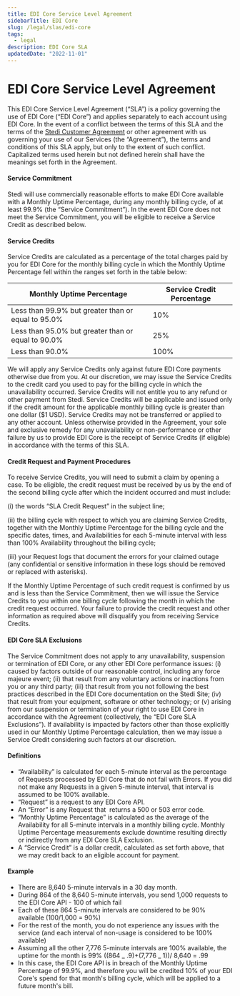 ```yaml
---
title: EDI Core Service Level Agreement
sidebarTitle: EDI Core
slug: /legal/slas/edi-core
tags:
  - legal
description: EDI Core SLA
updatedDate: "2022-11-01"
---
```


# EDI Core Service Level Agreement

This EDI Core Service Level Agreement (“SLA”) is a policy governing the use of EDI Core (“EDI Core”) and applies separately to each account using EDI Core. In the event of a conflict between the terms of this SLA and the terms of the [Stedi Customer Agreement](/docs/legal/customer-agreement) or other agreement with us governing your use of our Services (the “Agreement”), the terms and conditions of this SLA apply, but only to the extent of such conflict. Capitalized terms used herein but not defined herein shall have the meanings set forth in the Agreement.

#### Service Commitment

Stedi will use commercially reasonable efforts to make EDI Core available with a Monthly Uptime Percentage, during any monthly billing cycle, of at least 99.9% (the “Service Commitment”). In the event EDI Core does not meet the Service Commitment, you will be eligible to receive a Service Credit as described below.

#### Service Credits

Service Credits are calculated as a percentage of the total charges paid by you for EDI Core for the monthly billing cycle in which the Monthly Uptime Percentage fell within the ranges set forth in the table below:

| Monthly Uptime Percentage                          | Service Credit Percentage |
| -------------------------------------------------- | ------------------------- |
| Less than 99.9% but greater than or equal to 95.0% | 10%                       |
| Less than 95.0% but greater than or equal to 90.0% | 25%                       |
| Less than 90.0%                                    | 100%                      |

We will apply any Service Credits only against future EDI Core payments otherwise due from you. At our discretion, we may issue the Service Credits to the credit card you used to pay for the billing cycle in which the unavailability occurred. Service Credits will not entitle you to any refund or other payment from Stedi. Service Credits will be applicable and issued only if the credit amount for the applicable monthly billing cycle is greater than one dollar ($1 USD). Service Credits may not be transferred or applied to any other account. Unless otherwise provided in the Agreement, your sole and exclusive remedy for any unavailability or non-performance or other failure by us to provide EDI Core is the receipt of Service Credits (if eligible) in accordance with the terms of this SLA.

#### Credit Request and Payment Procedures

To receive Service Credits, you will need to submit a claim by opening a case. To be eligible, the credit request must be received by us by the end of the second billing cycle after which the incident occurred and must include:

(i) the words “SLA Credit Request” in the subject line;

(ii) the billing cycle with respect to which you are claiming Service Credits, together with the Monthly Uptime Percentage for the billing cycle and the specific dates, times, and Availabilities for each 5-minute interval with less than 100% Availability throughout the billing cycle;

(iii) your Request logs that document the errors for your claimed outage (any confidential or sensitive information in these logs should be removed or replaced with asterisks).

If the Monthly Uptime Percentage of such credit request is confirmed by us and is less than the Service Commitment, then we will issue the Service Credits to you within one billing cycle following the month in which the credit request occurred. Your failure to provide the credit request and other information as required above will disqualify you from receiving Service Credits.

#### EDI Core SLA Exclusions

The Service Commitment does not apply to any unavailability, suspension or termination of EDI Core, or any other EDI Core performance issues: (i) caused by factors outside of our reasonable control, including any force majeure event; (ii) that result from any voluntary actions or inactions from you or any third party; (iii) that result from you not following the best practices described in the EDI Core documentation on the Stedi Site; (iv) that result from your equipment, software or other technology; or (v) arising from our suspension or termination of your right to use EDI Core in accordance with the Agreement (collectively, the “EDI Core SLA Exclusions”). If availability is impacted by factors other than those explicitly used in our Monthly Uptime Percentage calculation, then we may issue a Service Credit considering such factors at our discretion.

#### Definitions

- “Availability” is calculated for each 5-minute interval as the percentage of Requests processed by EDI Core that do not fail with Errors. If you did not make any Requests in a given 5-minute interval, that interval is assumed to be 100% available.
- “Request” is a request to any EDI Core API.
- An “Error” is any Request that  returns a 500 or 503 error code.
- “Monthly Uptime Percentage” is calculated as the average of the Availability for all 5-minute intervals in a monthly billing cycle. Monthly Uptime Percentage measurements exclude downtime resulting directly or indirectly from any EDI Core SLA Exclusion.
- A “Service Credit” is a dollar credit, calculated as set forth above, that we may credit back to an eligible account for payment.

#### Example

- There are 8,640 5-minute intervals in a 30 day month.
- During 864 of the 8,640 5-minute intervals, you send 1,000 requests to the EDI Core API - 100 of which fail
- Each of these 864 5-minute intervals are considered to be 90% available (100/1,000 = 90%)
- For the rest of the month, you do not experience any issues with the service (and each interval of non-usage is considered to be 100% available)
- Assuming all the other 7,776 5-minute intervals are 100% available, the uptime for the month is 99% ((864 _ .9)+(7,776 _ 1))/ 8,640 = .99
- In this case, the EDI Core API is in breach of the Monthly Uptime Percentage of 99.9%, and therefore you will be credited 10% of your EDI Core's spend for that month's billing cycle, which will be applied to a future month's bill.
